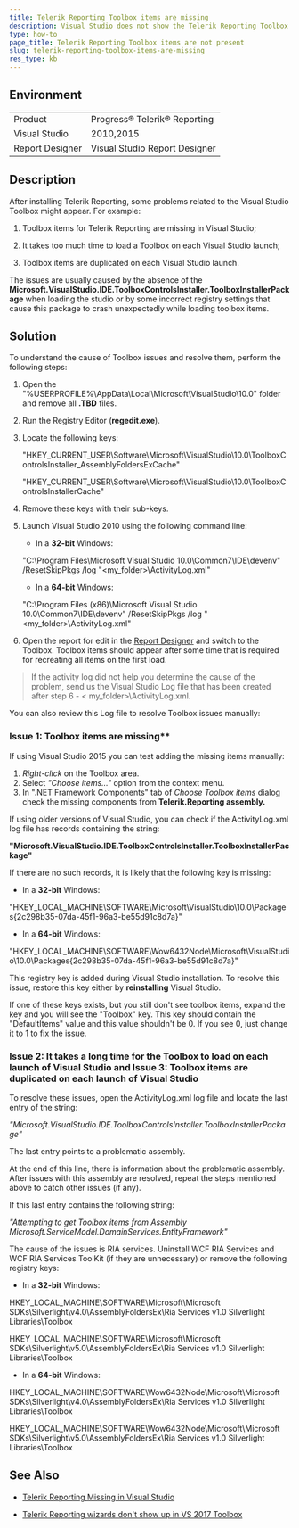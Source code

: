 ```yaml
---
title: Telerik Reporting Toolbox items are missing
description: Visual Studio does not show the Telerik Reporting Toolbox items.
type: how-to
page_title: Telerik Reporting Toolbox items are not present
slug: telerik-reporting-toolbox-items-are-missing
res_type: kb
---
```

  
## Environment

<table>
	<tr>
		<td>Product</td>
		<td>Progress® Telerik® Reporting</td>
	</tr>
	   <tr>
		<td>Visual Studio</td>
		<td>2010,2015</td>
	</tr>
       <tr>
		<td>Report Designer</td>
		<td>Visual Studio Report Designer</td>
	</tr>
</table>    

## Description  

After installing Telerik Reporting, some problems related to the Visual Studio Toolbox might appear. For example:

1. Toolbox items for Telerik Reporting are missing in Visual Studio;

2. It takes too much time to load a Toolbox on each Visual Studio launch;

3. Toolbox items are duplicated on each Visual Studio launch.

The issues are usually caused by the absence of the **Microsoft.VisualStudio.IDE.ToolboxControlsInstaller.ToolboxInstallerPackage** when loading the studio or by some incorrect registry settings that cause this package to crash unexpectedly while loading toolbox items.  
  
## Solution    

To understand the cause of Toolbox issues and resolve them, perform the following steps:

1. Open the "%USERPROFILE%\AppData\Local\Microsoft\VisualStudio\10.0" folder and remove all **.TBD** files.

2. Run the Registry Editor (**regedit.exe**).

3. Locate the following keys:  
  
    "HKEY\_CURRENT\_USER\Software\Microsoft\VisualStudio\10.0\ToolboxControlsInstaller\_AssemblyFoldersExCache"  
  
    "HKEY\_CURRENT\_USER\Software\Microsoft\VisualStudio\10.0\ToolboxControlsInstallerCache"  
    
4. Remove these keys with their sub-keys.

5. Launch Visual Studio 2010 using the following command line:   
  

   - In a **32-bit** Windows: 

    "C:\Program Files\Microsoft Visual Studio 10.0\Common7\IDE\devenv" /ResetSkipPkgs /log "&lt;my\_folder&gt;\ActivityLog.xml"    

   - In a **64-bit** Windows:  

    "C:\Program Files (x86)\Microsoft Visual Studio 10.0\Common7\IDE\devenv" /ResetSkipPkgs /log "&lt;my\_folder&gt;\ActivityLog.xml"
    
6. Open the report for edit in the [Report Designer](../ui-report-designer) and switch to the Toolbox. Toolbox items should appear after some time that is required for recreating all items on the first load.


> If the activity log did not help you determine the cause of the problem, send us the Visual Studio Log file that has been created after step 6 - &lt; my\_folder&gt;\ActivityLog.xml.

You can also review this Log file to resolve Toolbox issues manually:

### Issue 1: Toolbox items are missing**  
  
If using Visual Studio 2015 you can test adding the missing items manually:  
  
 1. *Right-click* on the Toolbox area.  
 2. Select *"Choose items..."* option from the context menu.  
 3. In ".NET Framework Components" tab of *Choose Toolbox items* dialog check the missing components from **Telerik.Reporting assembly.**  
  
If using older versions of Visual Studio, you can check if the ActivityLog.xml log file has records containing the string:

**"Microsoft.VisualStudio.IDE.ToolboxControlsInstaller.ToolboxInstallerPackage"**

If there are no such records, it is likely that the following key is missing:

   - In a **32-bit** Windows:  

 "HKEY\_LOCAL\_MACHINE\SOFTWARE\Microsoft\VisualStudio\10.0\Packages\{2c298b35-07da-45f1-96a3-be55d91c8d7a}"

   - In a **64-bit** Windows: 

 "HKEY\_LOCAL\_MACHINE\SOFTWARE\Wow6432Node\Microsoft\VisualStudio\10.0\Packages\{2c298b35-07da-45f1-96a3-be55d91c8d7a}"

This registry key is added during Visual Studio installation. To resolve this issue, restore this key either by **reinstalling** Visual Studio.

If one of these keys exists, but you still don't see toolbox items, expand the key and you will see the "Toolbox" key. This key should contain the "DefaultItems" value and this value shouldn't be 0. If you see 0, just change it to 1 to fix the issue.
   
### Issue 2: It takes a long time for the Toolbox to load on each launch of Visual Studio and Issue 3: Toolbox items are duplicated on each launch of Visual Studio 
  
 To resolve these issues, open the ActivityLog.xml log file and locate the last entry of the string:  
 
 *"Microsoft.VisualStudio.IDE.ToolboxControlsInstaller.ToolboxInstallerPackage"*   
 
 The last entry points to a problematic assembly.

At the end of this line, there is information about the problematic assembly. After issues with this assembly are resolved, repeat the steps mentioned above to catch other issues (if any).

If this last entry contains the following string:  

 *"Attempting to get Toolbox items from Assembly Microsoft.ServiceModel.DomainServices.EntityFramework"*  

The cause of the issues is RIA services. Uninstall WCF RIA Services and WCF RIA Services ToolKit (if they are unnecessary) or remove the following registry keys:

- In a **32-bit** Windows: 

 HKEY\_LOCAL\_MACHINE\SOFTWARE\Microsoft\Microsoft SDKs\Silverlight\v4.0\AssemblyFoldersEx\Ria Services v1.0 Silverlight Libraries\Toolbox  
 
 HKEY\_LOCAL\_MACHINE\SOFTWARE\Microsoft\Microsoft SDKs\Silverlight\v5.0\AssemblyFoldersEx\Ria Services v1.0 Silverlight Libraries\Toolbox

- In a **64-bit** Windows: 
 
 HKEY\_LOCAL\_MACHINE\SOFTWARE\Wow6432Node\Microsoft\Microsoft SDKs\Silverlight\v4.0\AssemblyFoldersEx\Ria Services v1.0 Silverlight Libraries\Toolbox 
 
 HKEY\_LOCAL\_MACHINE\SOFTWARE\Wow6432Node\Microsoft\Microsoft SDKs\Silverlight\v5.0\AssemblyFoldersEx\Ria Services v1.0 Silverlight Libraries\Toolbox

## See Also

- [Telerik Reporting Missing in Visual Studio](./telerik-reporting-missing-in-visual-studio)

- [Telerik Reporting wizards don't show up in VS 2017 Toolbox](./missing-telerik-reporting-toolbox-wizards-in-visual-studio-2017)
